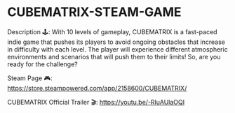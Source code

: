 # CUBEMATRIX-STEAM-GAME 

Description 🕹️: With 10 levels of gameplay, CUBEMATRIX is a fast-paced indie game that pushes its players to avoid ongoing obstacles that increase in difficulty with each level. The player will experience different atmospheric environments and scenarios that will push them to their limits! So, are you ready for the challenge?

Steam Page 🎮: https://store.steampowered.com/app/2158600/CUBEMATRIX/

CUBEMATRIX Official Trailer 🎬: https://youtu.be/-RluAUlaOQI
